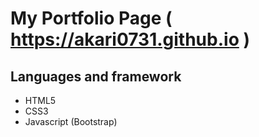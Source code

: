 # My Portfolio Page ( https://akari0731.github.io )

## Languages and framework
* HTML5
* CSS3
* Javascript (Bootstrap)
